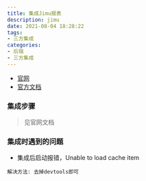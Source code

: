 ```yaml
---
title: 集成Jimu报表
description: jimu
date: 2021-08-04 18:28:22
tags:
- 三方集成
categories:
- 后端
- 三方集成
---
```


- [官网](http://www.jimureport.com/)
- [官方文档](http://report.jeecg.com/2078875)

### 集成步骤
> 见官网文档

### 集成时遇到的问题
- 集成后启动报错，Unable to load cache item
```textmate
解决方法: 去掉devtools即可
```
